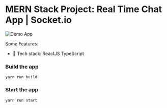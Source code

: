 # MERN Stack Project: Real Time Chat App | Socket.io

![Demo App](https://i.ibb.co/kqLrwj8/Profile.png)

Some Features:

-   🌟 Tech stack: ReactJS TypeScript

### Build the app

```shell
yarn run build
```

### Start the app

```shell
yarn run start
```
